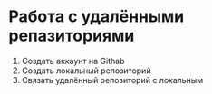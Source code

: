 # Работа с удалёнными репазиториями

1. Создать аккаунт на Githab
2. Создать локальный репозиторий
3. Связать удалённый репозиторий с локальным